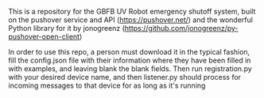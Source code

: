 This is a repository for the GBFB UV Robot 
emergency shutoff system, built on the 
pushover service and API (https://pushover.net/)
and the wonderful Python library for it by 
jonogreenz (https://github.com/jonogreenz/py-pushover-open-client)

In order to use this repo, a person must download it
in the typical fashion, fill the config.json file with
their information where they have been filled in with
examples, and leaving blank the blank fields. Then run
registration.py with your desired device name, and then
listener.py should process for incoming messages to that 
device for as long as it's running
